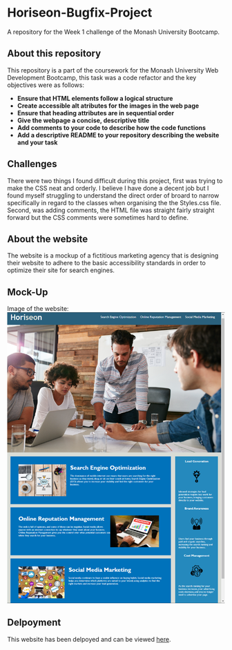 # Horiseon-Bugfix-Project
A repository for the Week 1 challenge of the Monash University Bootcamp.

## About this repository
This repository is a part of the coursework for the Monash University Web Development Bootcamp, this task was a code refactor and the key objectives were as follows:
* **Ensure that HTML elements follow a logical structure**
* **Create accessible alt atributes for the images in the web page**
* **Ensure that heading attributes are in sequential order**
* **Give the webpage a concise, descriptive title**
* **Add comments to your code to describe how the code functions**
* **Add a descriptive README to your repository describing the website and your task**

## Challenges
There were two things I found difficult during this project, first was trying to make the CSS neat and orderly. I believe I have done a decent job but I found myself struggling to understand the direct order of broard to narrow specifically in regard to the classes when organising the the Styles.css file. Second, was adding comments, the HTML file was straight fairly straight forward but the CSS comments were sometimes hard to define.

## About the website
The website is a mockup of a fictitious marketing agency that is designing their website to adhere to the basic accessibility standards in order to optimize their site for search engines.

## Mock-Up
Image of the website:
![Horiseon website with blue header and blue text blocks containing images and information on search engines and advertisement practices.](./assets/images/Week01-Challenge-Mockup.png)

## Delpoyment
This website has been delpoyed and can be viewed [here](https://jakebjackson.github.io/Horiseon-Bugfix-Project/).

